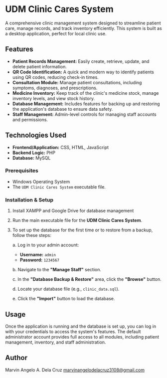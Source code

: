 # UDM Clinic Cares System

A comprehensive clinic management system designed to streamline patient care, manage records, and track inventory efficiently. This system is built as a desktop application, perfect for local clinic use.

## Features

- **Patient Records Management:** Easily create, retrieve, update, and delete patient information.
- **QR Code Identification:** A quick and modern way to identify patients using QR codes, reducing check-in times.
- **Consultation Module:** Manage patient consultations, including symptoms, diagnoses, and prescriptions.
- **Medicine Inventory:** Keep track of the clinic's medicine stock, manage inventory levels, and view stock history.
- **Database Management:** Includes features for backing up and restoring the application's database to ensure data safety.
- **Staff Management:** Admin-level controls for managing staff accounts and permissions.

## Technologies Used

- **Frontend/Application:** CSS, HTML, JavaScript
- **Backend Logic:** PHP
- **Database:** MySQL


### Prerequisites

- Windows Operating System
- The `UDM Clinic Cares System` executable file.

### Installation & Setup
1.  Install XAMPP and Google Drive for database management
2.  Run the main executable file for the **UDM Clinic Cares System**.
3.  To set up the database for the first time or to restore from a backup, follow these steps:

    a. Log in to your admin account:
       - **Username:** `admin`
       - **Password:** `1234567`

    b. Navigate to the **"Manage Staff"** section.

    c. In the **"Database Backup & Restore"** area, click the **"Browse"** button.

    d. Locate your database file (e.g., `clinic_data.sql`).

    e. Click the **"Import"** button to load the database.

## Usage

Once the application is running and the database is set up, you can log in with your credentials to access the system's features. The default administrator account provides full access to all modules, including patient management, inventory, and staff administration.


## Author
Marvin Angelo A. Dela Cruz
marvinangelodelacruz3108@gmail.com